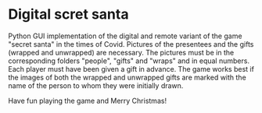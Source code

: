 # Digital scret santa

Python GUI implementation of the digital and remote variant of the game "secret santa" in the times of Covid. Pictures of the presentees and the gifts (wrapped and unwrapped) are necessary. The pictures must be in the corresponding folders "people", "gifts" and "wraps" and in equal numbers. Each player must have been given a gift in advance. The game works best if the images of both the wrapped and unwrapped gifts are marked with the name of the person to whom they were initially drawn.

Have fun playing the game and Merry Christmas!
